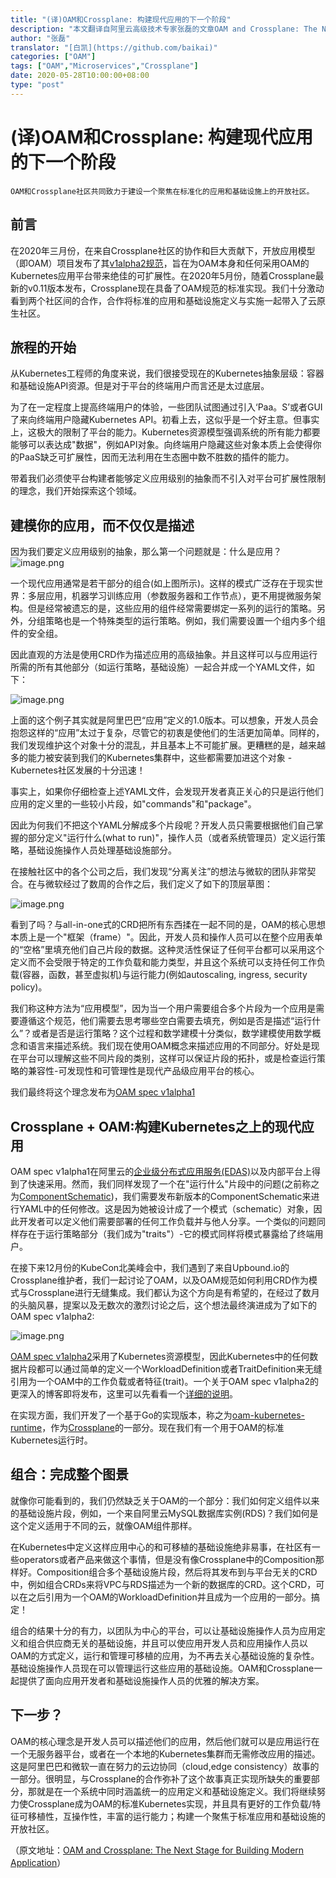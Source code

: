 ```yaml
---
title: "(译)OAM和Crossplane: 构建现代应用的下一个阶段"
description: "本文翻译自阿里云高级技术专家张磊的文章OAM and Crossplane: The Next Stage for Building Modern Application"
author: "张磊"
translator: "[白凯](https://github.com/baikai)"
categories: ["OAM"]
tags: ["OAM","Microservices","Crossplane"]
date: 2020-05-28T10:00:00+08:00
type: "post"
---
```

# (译)OAM和Crossplane: 构建现代应用的下一个阶段

`OAM和Crossplane社区共同致力于建设一个聚焦在标准化的应用和基础设施上的开放社区。`

## 前言

在2020年三月份，在来自Crossplane社区的协作和巨大贡献下，开放应用模型（即OAM）项目发布了其[v1alpha2规范](https://github.com/oam-dev/spec/releases/tag/v1.0.0-alpha.2?spm=a2c65.11461447.0.0.72267a2flm3ivr&file=v1.0.0-alpha.2)，旨在为OAM本身和任何采用OAM的Kubernetes应用平台带来绝佳的可扩展性。在2020年5月份，随着Crossplane最新的v0.11版本发布，Crossplane现在具备了OAM规范的标准实现。我们十分激动看到两个社区间的合作，合作将标准的应用和基础设施定义与实施一起带入了云原生社区。

## 旅程的开始

从Kubernetes工程师的角度来说，我们很接受现在的Kubernetes抽象层级：容器和基础设施API资源。但是对于平台的终端用户而言还是太过底层。

为了在一定程度上提高终端用户的体验，一些团队试图通过引入‘Paa。S’或者GUI了来向终端用户隐藏Kubernetes API。初看上去，这似乎是一个好主意。但事实上，这极大的限制了平台的能力。Kubernetes资源模型强调系统的所有能力都要能够可以表达成"数据"，例如API对象。向终端用户隐藏这些对象本质上会使得你的PaaS缺乏可扩展性，因而无法利用在生态圈中数不胜数的插件的能力。

带着我们必须使平台构建者能够定义应用级别的抽象而不引入对平台可扩展性限制的理念，我们开始探索这个领域。

## 建模你的应用，而不仅仅是描述

因为我们要定义应用级别的抽象，那么第一个问题就是：什么是应用？
![image.png](https://img.alicdn.com/tfs/TB13O2iIkT2gK0jSZFkXXcIQFXa-765-401.png)

一个现代应用通常是若干部分的组合(如上图所示)。这样的模式广泛存在于现实世界：多层应用，机器学习训练应用（参数服务器和工作节点），更不用提微服务架构。但是经常被遗忘的是，这些应用的组件经常需要绑定一系列的运行的策略。另外，分组策略也是一个特殊类型的运行策略。例如，我们需要设置一个组内多个组件的安全组。

因此直观的方法是使用CRD作为描述应用的高级抽象。并且这样可以与应用运行所需的所有其他部分（如运行策略，基础设施）一起合并成一个YAML文件，如下：

![image.png](https://img.alicdn.com/tfs/TB1ZCriIeH2gK0jSZJnXXaT1FXa-480-287.png)

上面的这个例子其实就是阿里巴巴“应用”定义的1.0版本。可以想象，开发人员会抱怨这样的“应用”太过于复杂，尽管它的初衷是使他们的生活更加简单。同样的，我们发现维护这个对象十分的混乱，并且基本上不可能扩展。更糟糕的是，越来越多的能力被安装到我们的Kubernetes集群中，这些都需要加进这个对象 - Kubernetes社区发展的十分迅速！

事实上，如果你仔细检查上述YAML文件，会发现开发者真正关心的只是运行他们应用的定义里的一些较小片段，如"commands"和"package"。

因此为何我们不把这个YAML分解成多个片段呢？开发人员只需要根据他们自己掌握的部分定义"运行什么(what to run)"，操作人员（或者系统管理员）定义运行策略，基础设施操作人员处理基础设施部分。

在接触社区中的各个公司之后，我们发现“分离关注”的想法与微软的团队非常契合。在与微软经过了数周的合作之后，我们定义了如下的顶层草图：

![image.png](https://img.alicdn.com/tfs/TB1RXHiIeL2gK0jSZFmXXc7iXXa-798-364.png)

看到了吗？与all-in-one式的CRD把所有东西揉在一起不同的是，OAM的核心思想本质上是一个"框架（frame）"。因此，开发人员和操作人员可以在整个应用表单的“空格”里填充他们自己片段的数据。这种灵活性保证了任何平台都可以采用这个定义而不会受限于特定的工作负载和能力类型，并且这个系统可以支持任何工作负载(容器，函数，甚至虚拟机)与运行能力(例如autoscaling, ingress, security policy)。

我们称这种方法为“应用模型”，因为当一个用户需要组合多个片段为一个应用是需要遵循这个规范，他们需要去思考哪些空白需要去填充，例如是否是描述“运行什么”？或者是否是运行策略？这个过程和数学建模十分类似，数学建模使用数学概念和语言来描述系统。我们现在使用OAM概念来描述应用的不同部分。好处是现在平台可以理解这些不同片段的类别，这样可以保证片段的拓扑，或是检查运行策略的兼容性-可发现性和可管理性是现代产品级应用平台的核心。

我们最终将这个理念发布为[OAM spec v1alpha1](https://github.com/oam-dev/spec/releases/tag/v1.0.0-alpha.1?spm=a2c65.11461447.0.0.72267a2flm3ivr&file=v1.0.0-alpha.1)

## Crossplane + OAM:构建Kubernetes之上的现代应用

OAM spec v1alpha1在阿里云的[企业级分布式应用服务(EDAS)](https://www.alibabacloud.com/zh/product/edas)以及内部平台上得到了快速采用。然而，我们同样发现了一个在"运行什么"片段中的问题(之前称之为[ComponentSchematic](https://github.com/oam-dev/spec/blob/v1.0.0-alpha.1/3.component_model.md?spm=a2c65.11461447.0.0.72267a2flm3ivr#component-schematics))，我们需要发布新版本的ComponentSchematic来进行YAML中的任何修改。这是因为她被设计成了一个模式（schematic）对象，因此开发者可以定义他们需要部署的任何工作负载并与他人分享。一个类似的问题同样存在于运行策略部分（我们成为"traits"）-它的模式同样将模式暴露给了终端用户。

在接下来12月份的KubeCon北美峰会中，我们遇到了来自Upbound.io的Crossplane维护者，我们一起讨论了OAM，以及OAM规范如何利用CRD作为模式与Crossplane进行无缝集成。我们都认为这个方向是有希望的，在经过了数月的头脑风暴，提案以及无数次的激烈讨论之后，这个想法最终演进成为了如下的OAM spec v1alpha2:

![image.png](https://img.alicdn.com/tfs/TB1cPesaCRLWu4jSZKPXXb6BpXa-811-413.png)

[OAM spec v1alpha2](https://github.com/oam-dev/spec/releases/tag/v1.0.0-alpha.2?spm=a2c65.11461447.0.0.72267a2flm3ivr&file=v1.0.0-alpha.2)采用了Kubernetes资源模型，因此Kubernetes中的任何数据片段都可以通过简单的定义一个WorkloadDefinition或者TraitDefinition来无缝引用为一个OAM中的工作负载或者特征(trait)。一个关于OAM spec v1alpha2的更深入的博客即将发布，这里可以先看看一个[详细的说明](https://speakerdeck.com/ryanzhang/building-the-next-generation-of-cloud-native-applications?spm=a2c65.11461447.0.0.72267a2flm3ivr)。

在实现方面，我们开发了一个基于Go的实现版本，称之为[oam-kubernetes-runtime](https://github.com/crossplane/oam-kubernetes-runtime?spm=a2c65.11461447.0.0.72267a2fUs9QIx)，作为[Crossplane](https://github.com/crossplane/crossplane?spm=a2c65.11461447.0.0.72267a2fUs9QIx)的一部分。现在我们有一个用于OAM的标准Kubernetes运行时。

## 组合：完成整个图景

就像你可能看到的，我们仍然缺乏关于OAM的一个部分：我们如何定义组件以来的基础设施片段，例如，一个来自阿里云MySQL数据库实例(RDS)？我们如何是这个定义适用于不同的云，就像OAM组件那样。

在Kubernetes中定义这样应用中心的和可移植的基础设施绝非易事，在社区有一些operators或者产品来做这个事情，但是没有像Crossplane中的Composition那样好。Composition组合多个基础设施片段，然后将其发布到与平台无关的CRD中，例如组合CRDs来将VPC与RDS描述为一个新的数据库的CRD。这个CRD，可以在之后引用为一个OAM的WorkloadDefinition并且成为一个应用的一部分。搞定！

组合的结果十分的有力，以团队为中心的平台，可以让基础设施操作人员为应用定义和组合供应商无关的基础设施，并且可以使应用开发人员和应用操作人员以OAM的方式定义，运行和管理可移植的应用，为不再去关心基础设施的复杂性。基础设施操作人员现在可以管理运行这些应用的基础设施。OAM和Crossplane一起提供了面向应用开发者和基础设施操作人员的优雅的解决方案。

## 下一步？

OAM的核心理念是开发人员可以描述他们的应用，然后他们就可以是应用运行在一个无服务器平台，或者在一个本地的Kubernetes集群而无需修改应用的描述。这是阿里巴巴和微软一直在努力的云边协同（cloud,edge consistency）故事的一部分。很明显，与Crossplane的合作弥补了这个故事真正实现所缺失的重要部分，那就是在一个系统中同时涵盖统一的应用定义和基础设施定义。我们将继续努力使Crossplane成为OAM的标准Kubernetes实现，并且具有更好的工作负载/特征可移植性，互操作性，丰富的运行能力；构建一个聚焦于标准应用和基础设施的开放社区。

（原文地址：[OAM and Crossplane: The Next Stage for Building Modern Application](https://www.alibabacloud.com/blog/596240)）